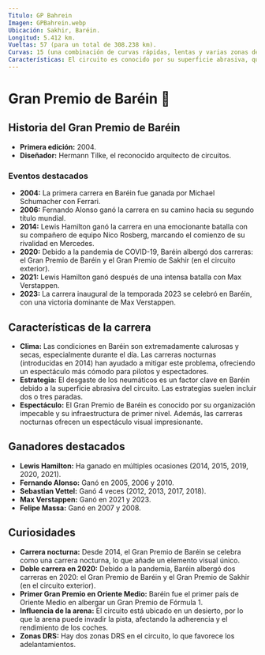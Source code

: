 ```yaml
---
Titulo: GP Bahrein
Imagen: GPBahrein.webp
Ubicación: Sakhir, Baréin.
Longitud: 5.412 km.
Vueltas: 57 (para un total de 308.238 km).
Curvas: 15 (una combinación de curvas rápidas, lentas y varias zonas de adelantamiento).
Características: El circuito es conocido por su superficie abrasiva, que desgasta mucho los neumáticos, y por su diseño que combina rectas largas con secciones técnicas. También cuenta con varias configuraciones, incluyendo el "Circuito Exterior" y el "Circuito de Resistencia", aunque la F1 utiliza principalmente el diseño tradicional.
---
```

# Gran Premio de Baréin 🏁

## Historia del Gran Premio de Baréin
- **Primera edición:** 2004.
- **Diseñador:** Hermann Tilke, el reconocido arquitecto de circuitos.

### Eventos destacados
- **2004:** La primera carrera en Baréin fue ganada por Michael Schumacher con Ferrari.
- **2006:** Fernando Alonso ganó la carrera en su camino hacia su segundo título mundial.
- **2014:** Lewis Hamilton ganó la carrera en una emocionante batalla con su compañero de equipo Nico Rosberg, marcando el comienzo de su rivalidad en Mercedes.
- **2020:** Debido a la pandemia de COVID-19, Baréin albergó dos carreras: el Gran Premio de Baréin y el Gran Premio de Sakhir (en el circuito exterior).
- **2021:** Lewis Hamilton ganó después de una intensa batalla con Max Verstappen.
- **2023:** La carrera inaugural de la temporada 2023 se celebró en Baréin, con una victoria dominante de Max Verstappen.

## Características de la carrera
- **Clima:** Las condiciones en Baréin son extremadamente calurosas y secas, especialmente durante el día. Las carreras nocturnas (introducidas en 2014) han ayudado a mitigar este problema, ofreciendo un espectáculo más cómodo para pilotos y espectadores.
- **Estrategia:** El desgaste de los neumáticos es un factor clave en Baréin debido a la superficie abrasiva del circuito. Las estrategias suelen incluir dos o tres paradas.
- **Espectáculo:** El Gran Premio de Baréin es conocido por su organización impecable y su infraestructura de primer nivel. Además, las carreras nocturnas ofrecen un espectáculo visual impresionante.

## Ganadores destacados
- **Lewis Hamilton:** Ha ganado en múltiples ocasiones (2014, 2015, 2019, 2020, 2021).
- **Fernando Alonso:** Ganó en 2005, 2006 y 2010.
- **Sebastian Vettel:** Ganó 4 veces (2012, 2013, 2017, 2018).
- **Max Verstappen:** Ganó en 2021 y 2023.
- **Felipe Massa:** Ganó en 2007 y 2008.

## Curiosidades
- **Carrera nocturna:** Desde 2014, el Gran Premio de Baréin se celebra como una carrera nocturna, lo que añade un elemento visual único.
- **Doble carrera en 2020:** Debido a la pandemia, Baréin albergó dos carreras en 2020: el Gran Premio de Baréin y el Gran Premio de Sakhir (en el circuito exterior).
- **Primer Gran Premio en Oriente Medio:** Baréin fue el primer país de Oriente Medio en albergar un Gran Premio de Fórmula 1.
- **Influencia de la arena:** El circuito está ubicado en un desierto, por lo que la arena puede invadir la pista, afectando la adherencia y el rendimiento de los coches.
- **Zonas DRS:** Hay dos zonas DRS en el circuito, lo que favorece los adelantamientos.